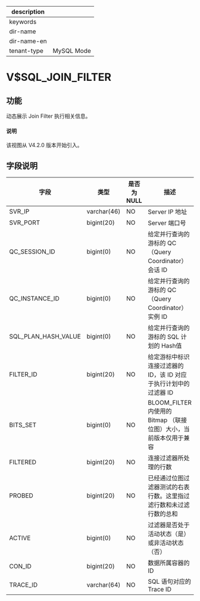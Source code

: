 |description||
|---|---|
|keywords||
|dir-name||
|dir-name-en||
|tenant-type|MySQL Mode|

# V$SQL_JOIN_FILTER

## 功能

动态展示 Join Filter 执行相关信息。

<main id="notice" type='explain'>
  <h4>说明</h4>
  <p>该视图从 V4.2.0 版本开始引入。</p>
</main>

## 字段说明

| **字段** | **类型** | **是否为 NULL** | **描述** |
| --- | --- | --- | --- |
| SVR_IP | varchar(46) | NO | Server IP 地址 |
| SVR_PORT | bigint(20) | NO | Server 端口号 |
| QC_SESSION_ID | bigint(0) | NO | 给定并行查询的游标的 QC（Query Coordinator）会话 ID |
| QC_INSTANCE_ID | bigint(0) | NO | 给定并行查询的游标的 QC（Query Coordinator）实例 ID |
| SQL_PLAN_HASH_VALUE | bigint(0) | NO | 给定并行查询的游标的 SQL 计划的 Hash值 |
| FILTER_ID | bigint(20) | NO | 给定游标中标识连接过滤器的 ID，该 ID 对应于执行计划中的过滤器 ID |
| BITS_SET | bigint(0) | NO |  BLOOM_FILTER 内使用的 Bitmap （联接位图）大小，当前版本仅用于兼容   |
| FILTERED | bigint(20) | NO | 连接过滤器所处理的行数 |
| PROBED | bigint(20) | NO | 已经通过位图过滤器测试的右表行数。这里指过滤行数和未过滤行数的总和 |
| ACTIVE | bigint(0) | NO | 过滤器是否处于活动状态（是）或非活动状态（否） |
| CON_ID | bigint(20) | NO | 数据所属容器的ID |
| TRACE_ID | varchar(64) | NO | SQL 语句对应的 Trace ID |
